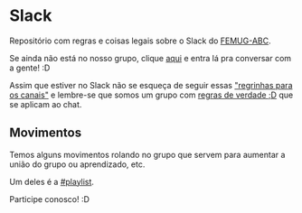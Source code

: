 # Slack

Repositório com regras e coisas legais sobre o Slack do [FEMUG-ABC](http://abc.femug.com).

Se ainda não está no nosso grupo, clique [aqui](http://slackfemugabc.herokuapp.com) e entra lá pra conversar com a gente! :D

Assim que estiver no Slack não se esqueça de seguir essas ["regrinhas para os canais"](canais.md) e lembre-se que somos um grupo com [regras de verdade ;D](https://github.com/femug/femug/blob/master/CODIGO-DE-CONDUTA.md) que se aplicam ao chat.

## Movimentos

Temos alguns movimentos rolando no grupo que servem para aumentar a união do grupo ou aprendizado, etc.

Um deles é a [#playlist](/playlist.md).

Participe conosco! :D
